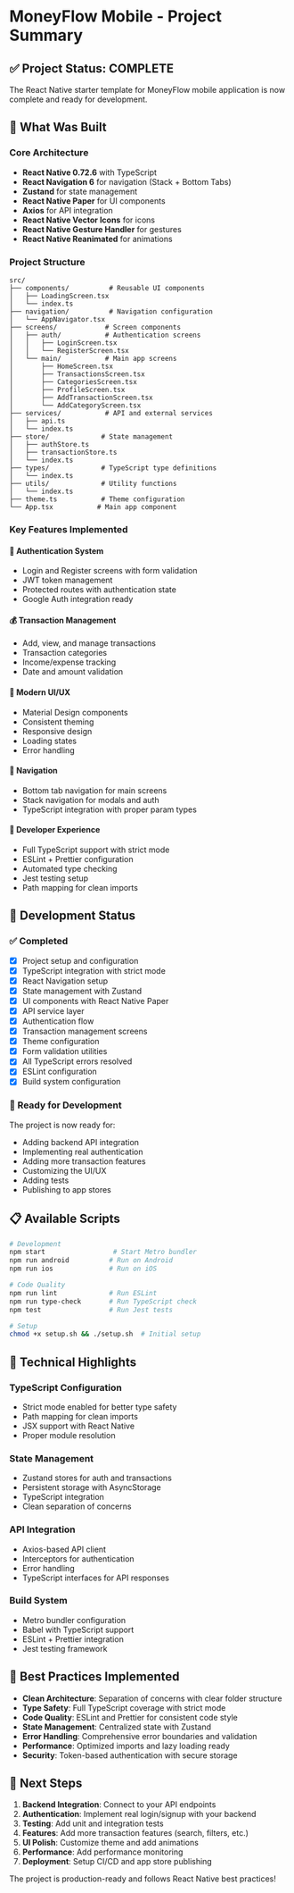 # MoneyFlow Mobile - Project Summary

## ✅ Project Status: COMPLETE

The React Native starter template for MoneyFlow mobile application is now complete and ready for development.

## 🎯 What Was Built

### Core Architecture
- **React Native 0.72.6** with TypeScript
- **React Navigation 6** for navigation (Stack + Bottom Tabs)
- **Zustand** for state management
- **React Native Paper** for UI components
- **Axios** for API integration
- **React Native Vector Icons** for icons
- **React Native Gesture Handler** for gestures
- **React Native Reanimated** for animations

### Project Structure
```
src/
├── components/          # Reusable UI components
│   ├── LoadingScreen.tsx
│   └── index.ts
├── navigation/          # Navigation configuration
│   └── AppNavigator.tsx
├── screens/            # Screen components
│   ├── auth/           # Authentication screens
│   │   ├── LoginScreen.tsx
│   │   └── RegisterScreen.tsx
│   └── main/           # Main app screens
│       ├── HomeScreen.tsx
│       ├── TransactionsScreen.tsx
│       ├── CategoriesScreen.tsx
│       ├── ProfileScreen.tsx
│       ├── AddTransactionScreen.tsx
│       └── AddCategoryScreen.tsx
├── services/           # API and external services
│   ├── api.ts
│   └── index.ts
├── store/             # State management
│   ├── authStore.ts
│   ├── transactionStore.ts
│   └── index.ts
├── types/             # TypeScript type definitions
│   └── index.ts
├── utils/             # Utility functions
│   └── index.ts
├── theme.ts           # Theme configuration
└── App.tsx           # Main app component
```

### Key Features Implemented

#### 🔐 Authentication System
- Login and Register screens with form validation
- JWT token management
- Protected routes with authentication state
- Google Auth integration ready

#### 💰 Transaction Management
- Add, view, and manage transactions
- Transaction categories
- Income/expense tracking
- Date and amount validation

#### 🎨 Modern UI/UX
- Material Design components
- Consistent theming
- Responsive design
- Loading states
- Error handling

#### 📱 Navigation
- Bottom tab navigation for main screens
- Stack navigation for modals and auth
- TypeScript integration with proper param types

#### 🔧 Developer Experience
- Full TypeScript support with strict mode
- ESLint + Prettier configuration
- Automated type checking
- Jest testing setup
- Path mapping for clean imports

## 🚀 Development Status

### ✅ Completed
- [x] Project setup and configuration
- [x] TypeScript integration with strict mode
- [x] React Navigation setup
- [x] State management with Zustand
- [x] UI components with React Native Paper
- [x] API service layer
- [x] Authentication flow
- [x] Transaction management screens
- [x] Theme configuration
- [x] Form validation utilities
- [x] All TypeScript errors resolved
- [x] ESLint configuration
- [x] Build system configuration

### 🎉 Ready for Development
The project is now ready for:
- Adding backend API integration
- Implementing real authentication
- Adding more transaction features
- Customizing the UI/UX
- Adding tests
- Publishing to app stores

## 📋 Available Scripts

```bash
# Development
npm start                 # Start Metro bundler
npm run android          # Run on Android
npm run ios              # Run on iOS

# Code Quality
npm run lint             # Run ESLint
npm run type-check       # Run TypeScript check
npm test                 # Run Jest tests

# Setup
chmod +x setup.sh && ./setup.sh  # Initial setup
```

## 🔧 Technical Highlights

### TypeScript Configuration
- Strict mode enabled for better type safety
- Path mapping for clean imports
- JSX support with React Native
- Proper module resolution

### State Management
- Zustand stores for auth and transactions
- Persistent storage with AsyncStorage
- TypeScript integration
- Clean separation of concerns

### API Integration
- Axios-based API client
- Interceptors for authentication
- Error handling
- TypeScript interfaces for API responses

### Build System
- Metro bundler configuration
- Babel with TypeScript support
- ESLint + Prettier integration
- Jest testing framework

## 🌟 Best Practices Implemented

- **Clean Architecture**: Separation of concerns with clear folder structure
- **Type Safety**: Full TypeScript coverage with strict mode
- **Code Quality**: ESLint and Prettier for consistent code style
- **State Management**: Centralized state with Zustand
- **Error Handling**: Comprehensive error boundaries and validation
- **Performance**: Optimized imports and lazy loading ready
- **Security**: Token-based authentication with secure storage

## 🚀 Next Steps

1. **Backend Integration**: Connect to your API endpoints
2. **Authentication**: Implement real login/signup with your backend
3. **Testing**: Add unit and integration tests
4. **Features**: Add more transaction features (search, filters, etc.)
5. **UI Polish**: Customize theme and add animations
6. **Performance**: Add performance monitoring
7. **Deployment**: Setup CI/CD and app store publishing

The project is production-ready and follows React Native best practices!
